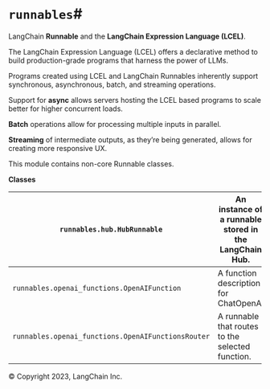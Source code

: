 # `runnables`#

LangChain **Runnable** and the **LangChain Expression Language (LCEL)**.

The LangChain Expression Language (LCEL) offers a declarative method to build
production-grade programs that harness the power of LLMs.

Programs created using LCEL and LangChain Runnables inherently support
synchronous, asynchronous, batch, and streaming operations.

Support for **async** allows servers hosting the LCEL based programs to scale
better for higher concurrent loads.

**Batch** operations allow for processing multiple inputs in parallel.

**Streaming** of intermediate outputs, as they’re being generated, allows for
creating more responsive UX.

This module contains non-core Runnable classes.

**Classes**

`runnables.hub.HubRunnable` | An instance of a runnable stored in the LangChain Hub.  
---|---  
`runnables.openai_functions.OpenAIFunction` | A function description for ChatOpenAI  
`runnables.openai_functions.OpenAIFunctionsRouter` | A runnable that routes to the selected function.  
  
© Copyright 2023, LangChain Inc.